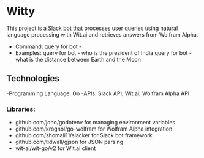 # Witty

This project is a Slack bot that processes user queries using natural language processing with Wit.ai and retrieves answers from Wolfram Alpha.

- Command: query for bot - <message>
- Examples:
query for bot - who is the president of India
query for bot - what is the distance between Earth and the Moon

## Technologies

-Programming Language: Go
-APIs: Slack API, Wit.ai, Wolfram Alpha API
### Libraries:
- github.com/joho/godotenv for managing environment variables
- github.com/krognol/go-wolfram for Wolfram Alpha integration
- github.com/shomali11/slacker for Slack bot framework
- github.com/tidwall/gjson for JSON parsing
- wit-ai/wit-go/v2 for Wit.ai client





